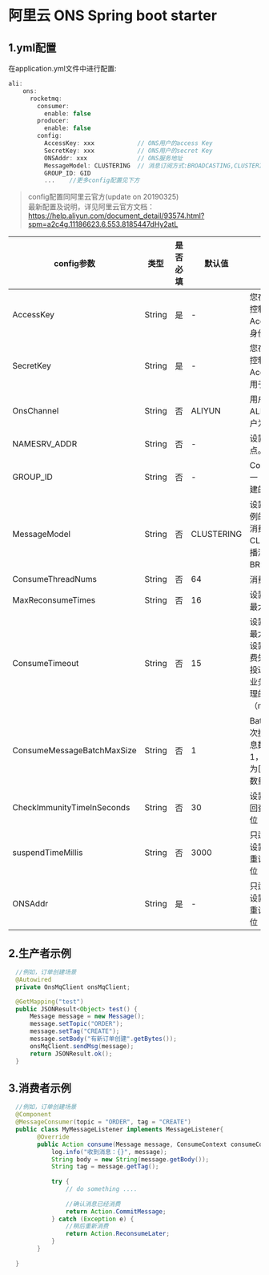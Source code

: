 # 阿里云 ONS Spring boot starter 

## 1.yml配置

在application.yml文件中进行配置:
```javascript
ali:
    ons:
      rocketmq:
        consumer:
          enable: false
        producer:
          enable: false
        config:
          AccessKey: xxx            // ONS用户的access Key
          SecretKey: xxx            // ONS用户的secret Key
          ONSAddr: xxx              // ONS服务地址
          MessageModel: CLUSTERING  // 消息订阅方式:BROADCASTING,CLUSTERING(默认) 
          GROUP_ID: GID
          ...    //更多config配置见下方
```

> config配置同阿里云官方(update on 20190325)
<br>最新配置及说明，详见阿里云官方文档：https://help.aliyun.com/document_detail/93574.html?spm=a2c4g.11186623.6.553.8185447dHy2atL

config参数|类型|是否必填|默认值|说明
---|---|---|---|---
AccessKey	                |String	|是|-	        |您在阿里云账号管理控制台中创建的 AccessKeyId，用于身份认证。
SecretKey	                |String	|是|-	        |您在阿里云账号管理控制台中创建的 AccessKeySecret，用于身份认证。
OnsChannel	                |String	|否|ALIYUN	    |用户渠道，阿里云：ALIYUN，聚石塔用户为：CLOUD。
NAMESRV_ADDR	            |String	|否|-	        |设置 TCP 协议接入点。
GROUP_ID	                |String	|否|-	        |Consumer 实例的唯一 ID，您在控制台创建的 Group ID。
MessageModel	            |String	|否|CLUSTERING	|设置 Consumer 实例的消费模式，集群消费：CLUSTERING，广播消费：BROADCASTING。
ConsumeThreadNums	        |String	|否|64	        |消费线程数量。
MaxReconsumeTimes	        |String	|否|16	        |设置消息消费失败的最大重试次数。
ConsumeTimeout	            |String	|否|15	        |设置每条消息消费的最大超时时间，超过设置时间则被视为消费失败，等下次重新投递再次消费。每个业务需要设置一个合理的值，单位：分钟（min）。
ConsumeMessageBatchMaxSize	|String	|否|1	        |BatchConsumer每次批量消费的最大消息数量，默认值为1，允许自定义范围为[1, 32]，实际消费数量可能小于该值。
CheckImmunityTimeInSeconds	|String	|否|30	        |设置事务消息第一次回查的最快时间，单位：秒（s）。
suspendTimeMillis	        |String	|否|3000        | 只适用于顺序消息，设置消息消费失败的重试间隔时间，单位：毫秒（ms）。
ONSAddr         	        |String	|是|-           | 只适用于顺序消息，设置消息消费失败的重试间隔时间，单位：毫秒（ms）。


## 2.生产者示例
```java
  //例如，订单创建场景
  @Autowired
  private OnsMqClient onsMqClient;

  @GetMapping("test")
  public JSONResult<Object> test() {
      Message message = new Message();
      message.setTopic("ORDER");
      message.setTag("CREATE");
      message.setBody("有新订单创建".getBytes());
      onsMqClient.sendMsg(message);
      return JSONResult.ok();
  }
```

## 3.消费者示例
```java
  //例如，订单创建场景
  @Component
  @MessageConsumer(topic = "ORDER", tag = "CREATE")
  public class MyMessageListener implements MessageListener{
        @Override
        public Action consume(Message message, ConsumeContext consumeContext) {
            log.info("收到消息：{}", message);
            String body = new String(message.getBody());
            String tag = message.getTag();
            
            try {
                // do something ....
                
                //确认消息已经消费
                return Action.CommitMessage;
            } catch (Exception e) {
                //稍后重新消费
                return Action.ReconsumeLater;
            }
        }
    
  }
```


